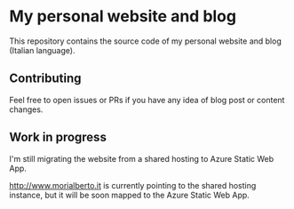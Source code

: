 # My personal website and blog
This repository contains the source code of my personal website and blog (Italian language).

## Contributing
Feel free to open issues or PRs if you have any idea of blog post or content changes.

## Work in progress
I'm still migrating the website from a shared hosting to Azure Static Web App. 

http://www.morialberto.it is currently pointing to the shared hosting instance, but it will be soon mapped to the Azure Static Web App.
